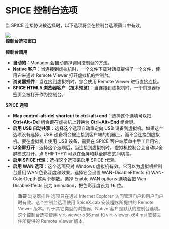 # SPICE 控制台选项

当 SPICE 连接协议被选择时，以下选项将会在控制台选项窗口中有效。

![](../images/)<br/>
**控制台选项窗口**

**控制台调用**
* **自动的**：Manager 会自动选择调用控制台的方法。
* **Native 客户**：当连接到虚拟机时，一个文件下载对话框提供了一个文件，使用它来通过 Remote Viewer 打开虚拟机的控制台。
* **浏览器插件**：当连接到虚拟机时，您会使用 Remote Viewer 进行直接连接。
* **SPICE HTML5 浏览器客户（技术预览）**：当连接到虚拟机时，一个浏览器标签页会被打开作为控制台。

**SPICE 选项**
* **Map control-alt-del shortcut to ctrl+alt+end**：选择这个选项可以把 **Ctrl+Alt+Del** 组合键在虚拟机上转换为 **Ctrl+Alt+End** 组合键。
* **启用 USB 自动共享**：选择这个选项自动重定向 USB 设备到虚拟机。如果这个选项没有选择，USB 设备将会被连接到客户端的机器上，而不会连接到虚拟机。要在虚拟机上使用 USB 设备，需要在 SPICE 客户端菜单中手工启用它。
* **以全屏打开**：选择这个选项后，当连接到虚拟机时，虚拟机控制台会自动以全屏模式打开。点 SHIFT+F11 可以在全屏和非全屏模式间切换。
* **启用 SPICE 代理**：选择这个选项来启用 SPICE 代理。
* **启用 WAN 选项**：这个选项只对 Windows 虚拟机有效。它可以为虚拟机控制台启用 WAN 色彩深度和效果，选择它会设置 WAN-DisableEffects 和 WAN-ColorDepth 这两个参数。选择 Enable WAN options 选项会把 Wan-DisableEffects 设为 animation，把色彩深度设为 16 位。

> **重要**
> 浏览器插件 选项只在通过 Internet Explorer 访问管理门户和用户门户时有效。这个控制台选项使用 SpiceX.cab 安装程序所提供的 Remote Viewer 版本。对于其它类型的浏览器，Native 客户是默认的控制台选项。这个控制台选项使用 virt-viewer-x86.msi 和 virt-viewer-x64.msi 安装文件所提供的 Remote Viewer 版本。
